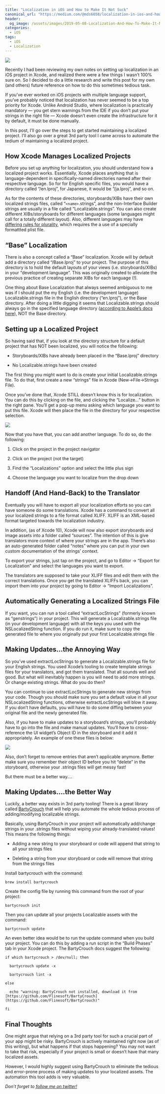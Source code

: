 ```yaml
---
title: "Localization in iOS and How to Make It Not Suck"
canonical_url: "https://medium.com/@mds6058/localization-in-ios-and-how-to-make-it-not-suck-3adcbc3ec08f"
header:
  og_image: /assets/images/2019-05-08-Localization-And-How-To-Make-It-Not-Suck/localization-title.jpeg
categories:
  - iOS
tags:
  - iOS
  - Localization
---
```


![](/assets/images/2019-05-08-Localization-And-How-To-Make-It-Not-Suck/localization-title.jpeg)
<!-- Image by schaeffler from Pixabay
 -->

Recently I had been reviewing my own notes on setting up localization in an iOS project in Xcode, and realized there were a few things I wasn’t 100% sure on. So I decided to do a little research and write this post for my own (and others) future reference on how to do this sometimes tedious task.

If you’ve ever worked on iOS projects with multiple language support, you’ve probably noticed that localization has never seemed to be a top priority for Xcode. Unlike Android Studio, where localization is practically mandatory — you get stern warnings from the IDE if you don’t put your strings in the right file — Xcode doesn’t even create the infrastructure for it by default, it must be done manually.

In this post, I’ll go over the steps to get started maintaining a localized project. I’ll also go over a great 3rd party tool I came across to automate the tedium of maintaining a localized project.

## **How Xcode Manages Localized Projects**

Before you set up anything for localization, you should understand how a localized project works. Essentially, Xcode places anything that is language-dependent in specifically-named directories named after their respective language. So for for English specific files, you would have a directory called “/en.lproj”, for Japanese, it would be “/ja.lproj”, and so on.

As for the contents of these directories, storyboards/XIBs have their own localized strings files, called “`<name>`.strings”, and the non-Interface Builder strings are usually in a file called “Localizable.strings”. You can also create different XIBs/storyboards for different languages (some languages might call for a totally different layout). Also, different languages may have [differing rules for plurality](https://developer.apple.com/library/archive/documentation/MacOSX/Conceptual/BPInternational/StringsdictFileFormat/StringsdictFileFormat.html), which requires the a use of a specially formattted plist file.

## **“Base” Localization**

There is also a concept called a “Base” localization. Xcode will by default add a directory called “/Base.lproj” to your project. The purpose of this directory is to hold the default layouts of your views (i.e. storyboards/XIBs) in your “development language”. This was originally created to alleviate the previous practice of creating separate XIBs for each language (!).

One thing about Base Localization that always seemed ambiguous to me was if I should put the my English (i.e. the development language) Localizable.strings file in the English directory (“en.lproj”), or the Base directory. After doing a little digging it seems that Localizable.strings should always go in the specified language directory ([according to Apple’s docs here](https://developer.apple.com/library/archive/documentation/MacOSX/Conceptual/BPInternational/MaintaingYourOwnStringsFiles/MaintaingYourOwnStringsFiles.html)), NOT the Base directory.

## **Setting up a Localized Project**

So having said that, if you look at the directory structure for a default project that has NOT been localized, you will notice the following:

* Storyboards/XIBs have already been placed in the “Base.lproj” directory

* No Localizable.strings have been created

The first thing you might want to do is create your initial Localizable.strings file. To do that, first create a new “strings” file in Xcode (New->File->Strings File).

Once you’ve done that, Xcode STILL doesn’t know this is for localization. You can do this by clicking on the file, and clicking the “Localize…” button in the right pane. You’ll get a pop-up menu asking which language you want to put this file. Xcode will then place the file in the directory for your respective selection.

![](/assets/images/2019-05-08-Localization-And-How-To-Make-It-Not-Suck/localization-1.png)

Now that you have that, you can add another language. To do so, do the following:

1. Click on the project in the project navigator

1. Click on the project (not the target)

1. Find the “Localizations” option and select the little plus sign

1. Choose the language you want to localize from the drop down

## Handoff (And Hand-Back) to the Translator

Eventually you will have to export all your localization efforts so you can have someone do some translations. Xcode has a command to convert all your localized strings to a file format called XLIFF. XLIFF is an XML-based format targeted towards the localization industry.

In addition, (as of Xcode 10), Xcode will now also export storyboards and image assets into a folder called “sources”. The intention of this is give translators more context of where your strings are in the app. There’s also an auto-generated folder called “notes” where you can put in your own custom documentation of the strings’ context.

To export your strings, just tap on the project, and go to Editor -> “Export for Localization” and select the languages you want to export.

The translators are supposed to take your XLIFF files and edit them with the correct translations. Once you get the translated XLIFFs back, you can import them into your project by going to Editor -> “Import Localizations”.

## **Automatically Generating a Localized Strings File**

If you want, you can run a tool called “extractLocStrings” (formerly known as “genstrings”) in your project. This will generate a Localizable.strings file (in your development language) with all the keys you used with the NSLocalizedString function. If you do run it, make sure to copy the generated file to where you originally put your first Localizable.strings file

## **Making Updates…the Annoying Way**

So you’ve used extractLocStrings to generate a Localizable.strings file for your English strings. You used Xcode’s tooling to create template strings files for your translators, and got them translated. That all sounds well and good. But what will inevitably happen is you will need to add more strings. Or change existing strings. What do you do then?

You can continue to use extractLocStrings to generate new strings from your code. Though you should make sure you set a default value in all your NSLocalizedString functions, otherwise extractLocStrings will blow it away. If you don’t have defaults, you will have to do some diffing between your original file and the newly generated file.

Also, if you have to make updates to a storyboard’s strings, you’ll probably have to go into the file and make manual updates. You’ll have to cross-reference the UI widget’s Object ID in the storyboard and it add it appropriately. An example of one these files is below:

![](/assets/images/2019-05-08-Localization-And-How-To-Make-It-Not-Suck/localization-2.png)

Also, don’t forget to remove entries that aren’t applicable anymore. Better make sure you remember their object ID before you hit “delete” in the storyboard, otherwise your .strings files will get messy fast!

But there must be a better way….

## **Making Updates….the Better Way**

Luckily, a better way exists in 3rd party tooling! There is a great library called [BartyCrouch](https://github.com/Flinesoft/BartyCrouch) that will help you automate the whole tedious process of adding/modifying localizable strings.

Basically, using BartyCrouch in your project will automatically add/change strings in your .strings files without wiping your already-translated values! This means the following things:

* Adding a new string to your storyboard or code will append that string to all your strings files

* Deleting a string from your storyboard or code will remove that string from the strings files

Install bartycrouch with the command:

    brew install bartycrouch

Create the config file by running this command from the root of your project:

    bartycrouch init

Then you can update all your projects Localizable assets with the command:

    bartycrouch update

An even better idea would be to run the update command when you build your project. You can do this by adding a run script in the “Build Phases” tab in your Xcode project. The BartyCrouch docs suggest the following:

    if which bartycrouch > /dev/null; then

      bartycrouch update -x

      bartycrouch lint -x

    else

      echo "warning: BartyCrouch not installed, download it from [https://github.com/Flinesoft/BartyCrouch](https://github.com/Flinesoft/BartyCrouch)"

    fi

## **Final Thoughts**

One might argue that relying on a 3rd party tool for such a crucial part of your app might be risky. BartyCrouch is actively maintained right now (as of this writing), but what happens if that stops happening? You may not want to take that risk, especially if your project is small or doesn’t have that many localized assets.

However, I would highly suggest using BartyCrouch to eliminate the tedious and error-prone process of making updates to your localized assets. The automation this tool adds is very valuable.

*Don’t forget to [follow me on twitter!](https://twitter.com/MattStanford3)*
